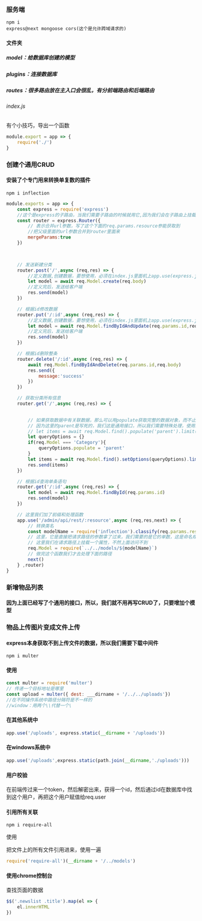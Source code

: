 ### 服务端

```shell
npm i
express@next mongoose cors(这个是允许跨域请求的)
```

#### 文件夹

##### model：给数据库创建的模型

##### plugins：连接数据库

##### routes：很多路由放在主入口会很乱，有分前端路由和后端路由

###### index.js

有个小技巧，导出一个函数

```js
module.export = app => {
	require('./')
}
```

### 创建个通用CRUD

#### 安装了个专门用来转换单复数的插件

```shell
npm i inflection
```

```js
module.exports = app => {
    const express = require('express')
    //这个是express的子路由，当我们需要子路由的时候就用它,因为我们会在子路由上挂载各种各样的东西
    const router = express.Router({
        // 表示合并url参数，写了这个下面的req.params.resource参能获取到
        //把父级里面的url参数合并到router里面来
        mergeParams:true
    })

    

    // 发送新建分类
    router.post('/',async (req,res) => {
        //定义数据,创建数据，要想使用，必须在index.js里面机上app.use(express.json())
        let model = await req.Model.create(req.body)
        //定义完后，发送给客户端
        res.send(model)
    })

    // 根据id修改数据
    router.put('/:id',async (req,res) => {
        //定义数据,创建数据，要想使用，必须在index.js里面机上app.use(express.json())
        let model = await req.Model.findByIdAndUpdate(req.params.id,req.body)
        //定义完后，发送给客户端
        res.send(model)
    })

    // 根据id删除整条
    router.delete('/:id',async (req,res) => {
        await req.Model.findByIdAndDelete(req.params.id,req.body)
        res.send({
            message:'success'
        })
    })

    // 获取分类所有信息
    router.get('/',async (req,res) => {
        

        // 如果获取数据中有关联数据，那么可以用populate获取完整的数据对象，而不止是关联那个
        // 因为这里的parent是写死的，我们这是通用接口，所以我们需要特殊处理，使用setOptions方法
        // let items = await req.Model.find().populate('parent').limit(10)
        let queryOptions = {}
        if(req.Model === 'Category'){
            queryOptions.populate = 'parent'
        }
        let items = await req.Model.find().setOptions(queryOptions).limit(10)
        res.send(items)
    })

    // 根据id查询单条语句
    router.get('/:id',async (req,res) => {
        let model = await req.Model.findById(req.params.id)
        res.send(model)
    })

    // 这里我们加了前缀和处理函数
    app.use('/admin/api/rest/:resource',async (req,res,next) => {
        // 转换类名
        const modelName = require('inflection').classify(req.params.resource)
        // 这里，它是直接把请求路径的参数拿了过来，我们需要的是它的单数，这是命名规范
        // 这里我们在请求路径上挂载一个属性，不然上面访问不到
        req.Model = require(`../../models/${modelName}`)
        // 做完这个函数我们才去处理下面的路径
        next()
    } ,router)
}
```

### 新增物品列表

#### 因为上面已经写了个通用的接口，所以，我们就不用再写CRUD了，只要增加个模型

### 物品上传图片变成文件上传

#### express本身获取不到上传文件的数据，所以我们需要下载中间件

```shell
npm i multer
```

#### 使用

```js
const multer = require('multer')
// 传递一个目标地址是哪里
const upload = multer({ dest: ___dirname + '/../../uploads'})
//在不同操作系统中路径分隔符是不一样的
//window：用两个\\代替一个\

```

#### 在其他系统中

```js
app.use('/uploads', express.static(__dirname + '/uploads'))
```

#### 在windows系统中

```js
app.use('/uploads',express.static(path.join(__dirname,'./uploads')))
```

#### 用户校验

在前端传过来一个token，然后解密出来，获得一个id，然后通过id在数据库中找到这个用户，再把这个用户赋值给req.user

#### 引用所有关联

```shell
npm i require-all
```

使用

把文件上的所有文件引用进来，使用一遍

```js
require('require-all')(__dirname + '/../models')
```

#### 使用chrome控制台

查找页面的数据

```js
$$('.newslist .title').map(el => {
    el.innerHTML
})
```

